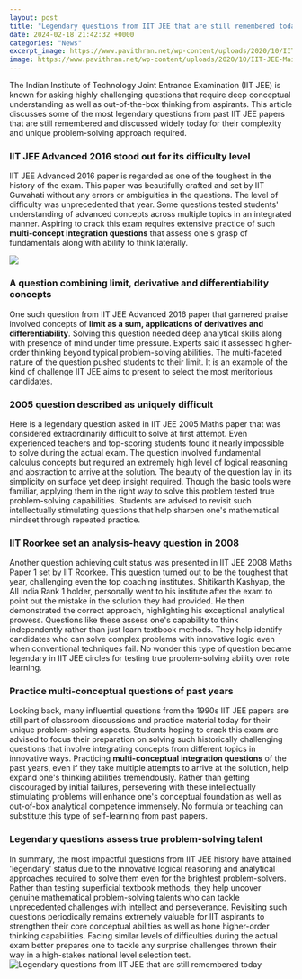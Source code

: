 ```yaml
---
layout: post
title: "Legendary questions from IIT JEE that are still remembered today"
date: 2024-02-18 21:42:32 +0000
categories: "News"
excerpt_image: https://www.pavithran.net/wp-content/uploads/2020/10/IIT-JEE-Mains-Advanced-Physics-Chapterwise-SOlved-Papers-PDF-Download.jpg-771x1024.jpg
image: https://www.pavithran.net/wp-content/uploads/2020/10/IIT-JEE-Mains-Advanced-Physics-Chapterwise-SOlved-Papers-PDF-Download.jpg-771x1024.jpg
---
```


The Indian Institute of Technology Joint Entrance Examination (IIT JEE) is known for asking highly challenging questions that require deep conceptual understanding as well as out-of-the-box thinking from aspirants. This article discusses some of the most legendary questions from past IIT JEE papers that are still remembered and discussed widely today for their complexity and unique problem-solving approach required. 
### IIT JEE Advanced 2016 stood out for its difficulty level
IIT JEE Advanced 2016 paper is regarded as one of the toughest in the history of the exam. This paper was beautifully crafted and set by IIT Guwahati without any errors or ambiguities in the questions. The level of difficulty was unprecedented that year. Some questions tested students' understanding of advanced concepts across multiple topics in an integrated manner. Aspiring to crack this exam requires extensive practice of such **multi-concept integration questions** that assess one's grasp of fundamentals along with ability to think laterally. 

![](https://eduvark.com/img/h/IIT-JEE-old-question-papers-with-solutions-2.jpg)
### A question combining limit, derivative and differentiability concepts 
One such question from IIT JEE Advanced 2016 paper that garnered praise involved concepts of **limit as a sum, applications of derivatives and differentiability**. Solving this question needed deep analytical skills along with presence of mind under time pressure. Experts said it assessed higher-order thinking beyond typical problem-solving abilities. The multi-faceted nature of the question pushed students to their limit. It is an example of the kind of challenge IIT JEE aims to present to select the most meritorious candidates.
### 2005 question described as uniquely difficult
Here is a legendary question asked in IIT JEE 2005 Maths paper that was considered extraordinarily difficult to solve at first attempt. Even experienced teachers and top-scoring students found it nearly impossible to solve during the actual exam. The question involved fundamental calculus concepts but required an extremely high level of logical reasoning and abstraction to arrive at the solution. 
The beauty of the question lay in its simplicity on surface yet deep insight required. Though the basic tools were familiar, applying them in the right way to solve this problem tested true problem-solving capabilities. Students are advised to revisit such intellectually stimulating questions that help sharpen one's mathematical mindset through repeated practice.
### IIT Roorkee set an analysis-heavy question in 2008 
Another question achieving cult status was presented in IIT JEE 2008 Maths Paper 1 set by IIT Roorkee. This question turned out to be the toughest that year, challenging even the top coaching institutes. Shitikanth Kashyap, the All India Rank 1 holder, personally went to his institute after the exam to point out the mistake in the solution they had provided. He then demonstrated the correct approach, highlighting his exceptional analytical prowess.
Questions like these assess one's capability to think independently rather than just learn textbook methods. They help identify candidates who can solve complex problems with innovative logic even when conventional techniques fail. No wonder this type of question became legendary in IIT JEE circles for testing true problem-solving ability over rote learning.
### Practice multi-conceptual questions of past years
Looking back, many influential questions from the 1990s IIT JEE papers are still part of classroom discussions and practice material today for their unique problem-solving aspects. Students hoping to crack this exam are advised to focus their preparation on solving such historically challenging questions that involve integrating concepts from different topics in innovative ways. 
Practicing **multi-conceptual integration questions** of the past years, even if they take multiple attempts to arrive at the solution, help expand one's thinking abilities tremendously. Rather than getting discouraged by initial failures, persevering with these intellectually stimulating problems will enhance one's conceptual foundation as well as out-of-box analytical competence immensely. No formula or teaching can substitute this type of self-learning from past papers.
### Legendary questions assess true problem-solving talent
In summary, the most impactful questions from IIT JEE history have attained 'legendary' status due to the innovative logical reasoning and analytical approaches required to solve them even for the brightest problem-solvers. Rather than testing superficial textbook methods, they help uncover genuine mathematical problem-solving talents who can tackle unprecedented challenges with intellect and perseverance. 
Revisiting such questions periodically remains extremely valuable for IIT aspirants to strengthen their core conceptual abilities as well as hone higher-order thinking capabilities. Facing similar levels of difficulties during the actual exam better prepares one to tackle any surprise challenges thrown their way in a high-stakes national level selection test.
![Legendary questions from IIT JEE that are still remembered today](https://www.pavithran.net/wp-content/uploads/2020/10/IIT-JEE-Mains-Advanced-Physics-Chapterwise-SOlved-Papers-PDF-Download.jpg-771x1024.jpg)